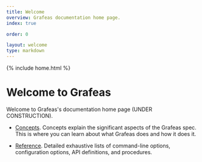 ```yaml
---
title: Welcome
overview: Grafeas documentation home page.
index: true

order: 0

layout: welcome
type: markdown
---
```

{% include home.html %}

# Welcome to Grafeas

Welcome to Grafeas's documentation home page (UNDER CONSTRUCTION).

- [Concepts]({{home}}/docs/concepts/). Concepts explain the significant aspects of the Grafeas spec. This is where you can learn about what Grafeas does and how it does it.

<!--
- [Setup]({{home}}/docs/setup/). (UNDER CONSTRUCTION) Setup contains instructions for running the Grafeas reference implementation.

- [Tasks]({{home}}/docs/tasks/). (UNDER CONSTRUCTION) Tasks show you how to do a single directed activity with Grafeas.

- [Guides]({{home}}/docs/guides/). (UNDER CONSTRUCTION) Guides are fully working stand-alone examples intended to highlight a particular set of Grafeas's features.
-->

- [Reference]({{home}}/docs/reference/). Detailed exhaustive lists of command-line options, configuration options, API definitions, and procedures.

<!--
We're always looking for help improving our documentation, so please don't hesitate to
[file an issue](https://github.com/grafeas/grafeas.github.io/issues/new) if you see some problem.
Or better yet, submit your own [contributions]({{home}}/docs/reference/contribute/editing.html) to help
make our docs better.
-->
